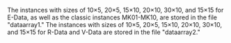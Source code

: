 The instances with sizes of 10×5, 20×5, 15×10, 20×10, 30×10, and 15×15 for E-Data, as well as the classic instances MK01-MK10, are stored in the file "dataarray1." 
The instances with sizes of 10×5, 20×5, 15×10, 20×10, 30×10, and 15×15 for R-Data and V-Data are stored in the file "dataarray2."
